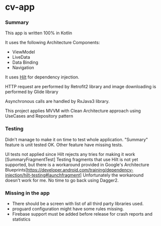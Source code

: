 # cv-app

### Summary

This app is written 100% in Kotlin

It uses the following Architecture Components:
 - ViewModel
 - LiveData
 - Data Binding
 - Navigation

It uses [Hilt](https://developer.android.com/training/dependency-injection/hilt-android)
for dependency injection.

HTTP request are performed by Retrofit2 library and image downloading is performed by Glide library

Asynchronous calls are handled by RxJava3 library.

This project applies MVVM with Clean Architecture approach using UseCases and Repository pattern

### Testing

Didn't manage to make it on time to test whole application.
"Summary" feature is unit tested OK. Other feature have missing tests.

UI tests not applied since Hilt rejects any tries for making it work [SummaryFragmentTest]
Testing fragments that use Hilt is not yet supported, but
there is a workaround provided in Google's Architecture Blueprints[https://developer.android.com/training/dependency-injection/hilt-testing#launchfragment]
Unfortunately the workaround doesn't work for me. No time to go back using Dagger2.

### Missing in the app
 - There should be a screen with list of all third party libraries used.
 - proguard configuration might have some rules missing.
 - Firebase support must be added before release for crash reports and statistics